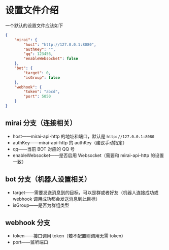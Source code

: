 # 设置文件介绍

一个默认的设置文件应该如下

```json
{
    "mirai": {
        "host": "http://127.0.0.1:8080",
        "authKey": "",
        "qq": 123456,
        "enableWebsocket": false
    },
    "bot": {
        "target": 0,
        "isGroup": false
    },
    "webhook": {
        "token": "abcd",
        "port": 5050
    }
}
```

## mirai 分支（连接相关）

- host——mirai-api-http 的地址和端口，默认是 `http://127.0.0.1:8080`
- authKey——mirai-api-http 的 authKey（建议手动指定）
- qq——当前 BOT 对应的 QQ 号
- enableWebsocket——是否启用 Websocket（需要和 mirai-api-http 的设置一致）

## bot 分支（机器人设置相关）

- target——需要发送消息到的目标，可以是群或者好友（机器人连接成功或 webhook 调用成功都会发送消息到此目标）
- isGroup——是否为群组类型

## webhook 分支

- token——接口调用 token（若不配置则调用无需 token）
- port——监听端口
